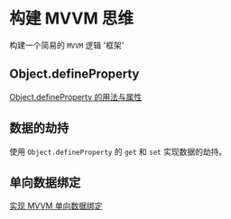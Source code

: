 # 构建 MVVM 思维
构建一个简易的 `MVVM` 逻辑 '框架'

## Object.defineProperty
[Object.defineProperty 的用法与属性](https://evenyao.com/2018/10/10/91-%E5%AE%9E%E7%8E%B0%20MVVM%20%E4%B9%8B%20Object.defineProperty%20%E7%9A%84%E7%94%A8%E6%B3%95/)

## 数据的劫持
使用 `Object.defineProperty` 的 `get` 和 `set` 实现数据的劫持。

## 单向数据绑定
[实现 MVVM 单向数据绑定](//github.com/evenyao/DIY-MVVM/blob/master/%E5%AE%9E%E7%8E%B0%20MVVM%20%E5%8D%95%E5%90%91%E6%95%B0%E6%8D%AE%E7%BB%91%E5%AE%9A.html)
